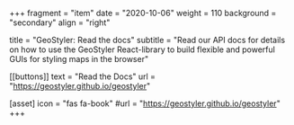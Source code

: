 +++
fragment = "item"
date = "2020-10-06"
weight = 110
background = "secondary"
align = "right"

title = "GeoStyler: Read the docs"
subtitle = "Read our API docs for details on how to use the GeoStyler React-library to build flexible and powerful GUIs for styling maps in the browser"

[[buttons]]
    text = "Read the Docs"
    url = "https://geostyler.github.io/geostyler"

[asset]
    icon = "fas fa-book"
    #url = "https://geostyler.github.io/geostyler"
+++


